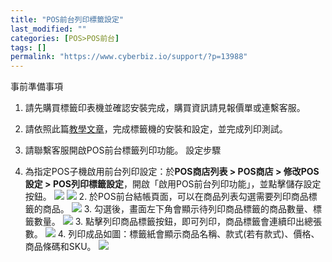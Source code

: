 ```yaml
---
title: "POS前台列印標籤設定"
last_modified: ""
categories: [POS>POS前台]
tags: []
permalink: "https://www.cyberbiz.io/support/?p=13988"
---
```


事前準備事項

1. 請先購買標籤印表機並確認安裝完成，購買資訊請見報價單或連繫客服。
2. 請依照此篇[教學文章](https://www.cyberbiz.io/support/?p=9723)，完成標籤機的安裝和設定，並完成列印測試。
3.  請聯繫客服開啟POS前台標籤列印功能。
設定步驟

1. 為指定POS子機啟用前台列印設定：於**POS商店列表 > POS商店 > 修改POS設定 > POS列印標籤設定**，開啟「啟用POS前台列印功能」，並點擊儲存設定按鈕。
![](https://www.cyberbiz.io/support/wp-content/uploads/2021/06/image-3-1024x163.png)
![](https://www.cyberbiz.io/support/wp-content/uploads/2021/06/image-4.png)
2\. 於POS前台結帳頁面，可以在商品列表勾選需要列印商品標籤的商品。 ![](https://www.cyberbiz.io/support/wp-content/uploads/2021/06/image-5-1024x538.png) 3\.
勾選後，畫面左下角會顯示待列印商品標籤的商品數量、標籤數量。 ![](https://www.cyberbiz.io/support/wp-content/uploads/2021/06/image-6-1024x545.png) 3\.
點擊列印商品標籤按鈕，即可列印，商品標籤會連續印出總張數。 ![](https://www.cyberbiz.io/support/wp-content/uploads/2021/06/image-7-1024x540.png) 4\.
列印成品如圖：標籤紙會顯示商品名稱、款式(若有款式)、價格、商品條碼和SKU。
![](https://www.cyberbiz.io/support/wp-content/uploads/2021/06/F6B0E7FF-D3A0-49B4-B881-530368F7445C-768x1024.jpg)

